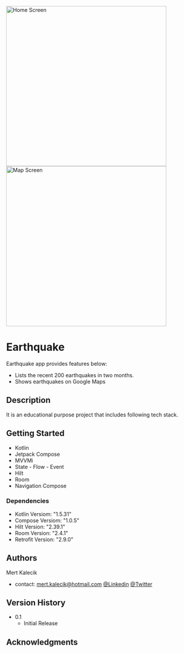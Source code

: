 <p float="left">
<img width="430" alt="Home Screen" src="https://user-images.githubusercontent.com/38656031/152658766-c0816a56-3a03-49c8-83e8-09f6bd448444.png">
<img width="430" alt="Map Screen" src="https://user-images.githubusercontent.com/38656031/152658657-2cf1f489-30f2-4344-8062-37105417c73f.png">
</p>   

# Earthquake

Earthquake app provides features below:
* Lists the recent 200 earthquakes in two months.
* Shows earthquakes on Google Maps

## Description

It is an educational purpose project that includes following tech stack.

## Getting Started
* Kotlin
* Jetpack Compose
* MVVMi
* State - Flow - Event
* Hilt
* Room
* Navigation Compose


### Dependencies
* Kotlin Versiom: "1.5.31"
* Compose Versiom: "1.0.5"
* Hilt Version: "2.39.1"
* Room Version: "2.4.1"
* Retrofit Version: "2.9.0" 

## Authors

Mert Kalecik
* contact: mert.kalecik@hotmail.com
[@Linkedin](https://www.linkedin.com/in/mert-kalecik-129202b5)
[@Twitter](https://twitter.com/mertkalecik)

## Version History

* 0.1
    * Initial Release

## Acknowledgments

